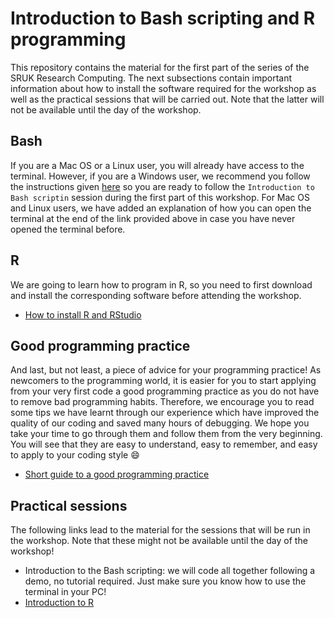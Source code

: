 # Introduction to Bash scripting and R programming
This repository contains the material for the first part of the series of the SRUK Research Computing. The next subsections contain important information about how to install the software required for the workshop as well as the practical sessions that will be carried out. Note that the latter will not be available until the day of the workshop.

## Bash
If you are a Mac OS or a Linux user, you will already have access to the terminal. However, if you are a Windows user, we recommend you follow the instructions given [here](https://github.com/sabifo4/RnBash/blob/master/UNIX_terminal/README.md) 
so you are ready to follow the `Introduction to Bash scriptin` session during the first part of this workshop. For Mac OS and Linux users, we have added an explanation of how you can open the terminal at the end of the link provided above 
in case you have never opened the terminal before.

## R
We are going to learn how to program in R, so you need to first download and install the corresponding software before attending the workshop.   

   * [How to install R and RStudio](https://github.com/sabifo4/RnBash/blob/master/R_installation/README.md)   

## Good programming practice

And last, but not least, a piece of advice for your programming practice! As newcomers to the programming world, it is easier for you to start applying from your very first code a good programming practice as
you do not have to remove bad programming habits. Therefore, we encourage you to read some tips we have learnt through our experience which have improved the quality of our coding and saved many hours of debugging.
We hope you take your time to go through them and follow them from the very beginning. You will see that they are easy to understand, easy to remember, and easy to apply to your coding style :smile: 

* [Short guide to a good programming practice](https://github.com/sabifo4/RnBash/blob/master/Info/README.md)

## Practical sessions

The following links lead to the material for the sessions that will be run in the workshop. Note that these might not be available until the day of the workshop!

   * Introduction to the Bash scripting: we will code all together following a demo, no tutorial required. Just make sure you know how to use the terminal in your PC!         
   * [Introduction to R]()  
